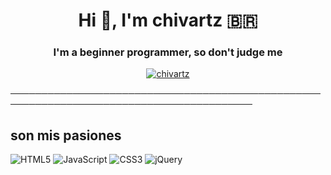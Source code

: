 <h1 align="center">Hi 👋, I'm chivartz 🇧🇷 </h1> 
<h3 align="center">I'm a beginner programmer, so don't judge me</h3>
  <p align="center"> <a href="https://twitter.com/chivartz" target="blank"><img src="https://img.shields.io/twitter/follow/chivartz?logo=twitter&style=for-the-badge" alt="chivartz" /></a> </p>
─────────────────────────────────────────────────────────────────────────────────────────
&nbsp;

<h2>son mis pasiones</h2>

![HTML5](https://img.shields.io/badge/html5-%23E34F26.svg?style=for-the-badge&logo=html5&logoColor=white)
![JavaScript](https://img.shields.io/badge/javascript-%23323330.svg?style=for-the-badge&logo=javascript&logoColor=%23F7DF1E)
![CSS3](https://img.shields.io/badge/css3-%231572B6.svg?style=for-the-badge&logo=css3&logoColor=white)
![jQuery](https://img.shields.io/badge/jquery-%230769AD.svg?style=for-the-badge&logo=jquery&logoColor=white)

